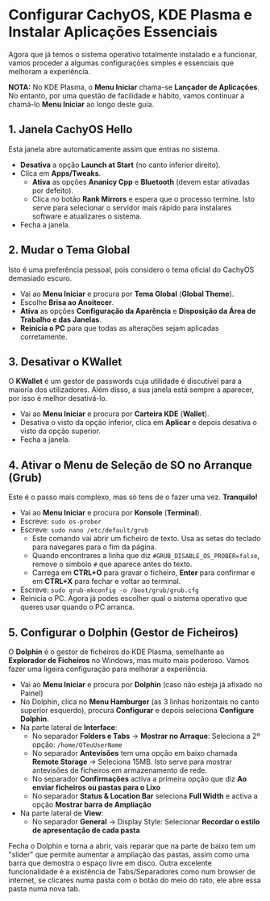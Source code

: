 # Configurar CachyOS, KDE Plasma e Instalar Aplicações Essenciais

Agora que já temos o sistema operativo totalmente instalado e a funcionar, vamos proceder a algumas configurações simples e essenciais que melhoram a experiência.

**NOTA:** No KDE Plasma, o **Menu Iniciar** chama-se **Lançador de Aplicações**. No entanto, por uma questão de facilidade e hábito, vamos continuar a chamá-lo **Menu Iniciar** ao longo deste guia.

## 1. Janela CachyOS Hello
Esta janela abre automaticamente assim que entras no sistema.
- **Desativa** a opção **Launch at Start** (no canto inferior direito).
- Clica em **Apps/Tweaks**.
  - **Ativa** as opções **Ananicy Cpp** e **Bluetooth** (devem estar ativadas por defeito).
  - Clica no botão **Rank Mirrors** e espera que o processo termine. Isto serve para selecionar o servidor mais rápido para instalares software e atualizares o sistema.
- Fecha a janela.

## 2. Mudar o Tema Global
Isto é uma preferência pessoal, pois considero o tema oficial do CachyOS demasiado escuro.
- Vai ao **Menu Iniciar** e procura por **Tema Global** (**Global Theme**).
- Escolhe **Brisa ao Anoitecer**.
- **Ativa** as opções **Configuração da Aparência** e **Disposição da Área de Trabalho e das Janelas**.
- **Reinicia o PC** para que todas as alterações sejam aplicadas corretamente.

## 3. Desativar o KWallet
O **KWallet** é um gestor de passwords cuja utilidade é discutível para a maioria dos utilizadores. Além disso, a sua janela está sempre a aparecer, por isso é melhor desativá-lo.
- Vai ao **Menu Iniciar** e procura por **Carteira KDE** (**Wallet**).
- Desativa o visto da opção inferior, clica em **Aplicar** e depois desativa o visto da opção superior.
- Fecha a janela.

## 4. Ativar o Menu de Seleção de SO no Arranque (Grub)
Este é o passo mais complexo, mas só tens de o fazer uma vez. **Tranquilo!**
- Vai ao **Menu Iniciar** e procura por **Konsole** (**Terminal**).
- Escreve: `sudo os-prober`
- Escreve: `sudo nano /etc/default/grub`
  - Este comando vai abrir um ficheiro de texto. Usa as setas do teclado para navegares para o fim da página.
  - Quando encontrares a linha que diz `#GRUB_DISABLE_OS_PROBER=false`, remove o símbolo `#` que aparece antes do texto.
  - Carrega em **CTRL+O** para gravar o ficheiro, **Enter** para confirmar e em **CTRL+X** para fechar e voltar ao terminal.
- Escreve: `sudo grub-mkconfig -o /boot/grub/grub.cfg`
- Reinicia o PC. Agora já podes escolher qual o sistema operativo que queres usar quando o PC arranca.

## 5. Configurar o Dolphin (Gestor de Ficheiros)
O **Dolphin** é o gestor de ficheiros do KDE Plasma, semelhante ao **Explorador de Ficheiros** no Windows, mas muito mais poderoso. Vamos fazer uma ligeira configuração para melhorar a experiência.
- Vai ao **Menu Iniciar** e procura por **Dolphin** (caso não esteja já afixado no Painel)
- No Dolphin, clica no **Menu Hamburger** (as 3 linhas horizontais no canto superior esquerdo), procura **Configurar** e depois seleciona **Configure Dolphin**.
- Na parte lateral de **Interface**:
  - No separador **Folders e Tabs** -> **Mostrar no Arraque**: Seleciona a 2º opção: `/home/OTeuUserName`
  - No separador **Antevisões** tem uma opção em baixo chamada **Remote Storage** -> Seleciona 15MB. Isto serve para mostrar antevisões de ficheiros em armazenamento de rede.
  - No separador **Confirmações** activa a primeira opção que diz **Ao enviar ficheiros ou pastas para o Lixo**
  - No separador **Status & Location Bar** seleciona **Full Width** e activa a opção **Mostrar barra de Ampliação**
- Na parte lateral de **View**:
  - No separador **General** -> Display Style: Selecionar **Recordar o estilo de apresentação de cada pasta**

Fecha o Dolphin e torna a abrir, vais reparar que na parte de baixo tem um "slider" que permite aumentar a ampliação das pastas, assim como uma barra que demostra o espaço livre em disco. Outra excelente funcionalidade é a existência de Tabs/Separadores como num browser de internet, se clicares numa pasta com o botão do meio do rato, ele abre essa pasta numa nova tab.
